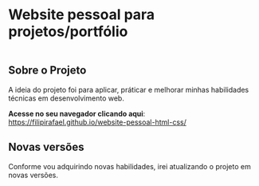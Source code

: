 # Website pessoal para projetos/portfólio
<div style="display: inline-block">
<!--     <img height="580rem" src="./img/screenshot.png" alt="Aplicação"> -->
</div>

## Sobre o Projeto
A ideia do projeto foi para aplicar, práticar e melhorar minhas habilidades técnicas em desenvolvimento web. 

**Acesse no seu navegador clicando aqui**: https://filipirafael.github.io/website-pessoal-html-css/

## Novas versões
Conforme vou adquirindo novas habilidades, irei atualizando o projeto em novas versões. 
